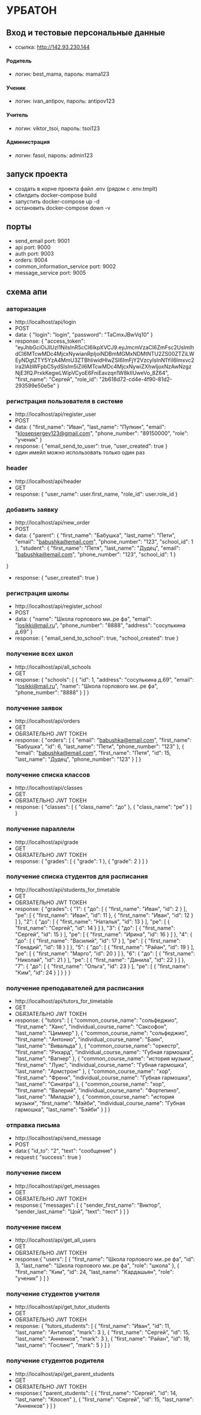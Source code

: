 #  УРБАТОН

## Вход и тестовые персональные данные
- ссылка: http://142.93.230.144
#### Родитель
- логин: best_mama, пароль: mama123
#### Ученик
- логин: ivan_antipov, пароль: antipov123
#### Учитель
- логин: viktor_tsoi, пароль: tsoi123
#### Администрация
- логин: fasol, пароль: admin123

## запуск проекта
- создать в корне проекта файл .env (рядом с .env.tmplt)
- сбилдить docker-compose build
- запустить docker-compose up -d
- остановить docker-compose down -v

## порты
- send_email port: 9001 
- api port: 9000
- auth port: 9003
- orders: 9004
- common_information_service port: 9002
- message_service port: 9005


## схема апи
### авторизация
- http://localhost/api/login
- POST 
- data: {
    "login": "login",
    "password": "TaCmxJBwVq10"
}
- response: {
    "access_token": "eyJhbGciOiJIUzI1NiIsInR5cCI6IkpXVCJ9.eyJmcmVzaCI6ZmFsc2UsImlhdCI6MTcwMDc4MjcxNywianRpIjoiNDBmMGMxNDMtNTU2ZS00ZTZiLWEyNDgtZTY5YzA4MmU3ZTBhIiwidHlwZSI6ImFjY2VzcyIsInN1YiI6Imxvc2lra2lAbWFpbC5ydSIsIm5iZiI6MTcwMDc4MjcxNywiZXhwIjoxNzAwNzgzNjE3fQ.PrxkKegwLWipVCyoE6FniEavzqn1W8kIlUweVo_8Z64",
    "first_name": "Сергей",
    "role_id": "2b618d72-cd4e-4f90-81d2-293599e50e5e"
}
### регистрация пользователя в системе
- http://localhost/api/register_user
- POST
- data: {
    "first_name": "Иван",
    "last_name": "Пупкин",
    "email": "klosepsergey123@gmail.com",
    "phone_number": "89150000",
    "role": "ученик"
}
- response: {
    "email_send_to_user": true,
    "user_created": true
}
- один имейл можно использовать только один раз

### header
- http://localhost/api/header
- GET
- response: {
    "user_name": user.first_name,
    "role_id": user.role_id
}

### добавить заявку 
- http://localhost/api/new_order
- POST
- data: {
    "parent": 
    {
        "first_name": "Бабушка",
        "last_name": "Пети",
        "email": "babushka@email.com",
        "phone_number": "123",
        "school_id": 1
      },
      "student": 
      {
          "first_name": "Петя",
          "last_name": "Дудец",
          "email": "babushka@email.com",
          "phone_number": "123",
          "school_id": 1
      }
    
}
- response: {
    "user_created": true
}

### регистрация школы
- http://localhost/api/register_school
- POST
- data: {
    "name": "Школа горлового ми..ре фа",
    "email": "losikki@mail.ru",
    "phone_number": "8888",
    "address": "сосулькина д.69"
}
- response: {
    "email_send_to_school": true,
    "school_created": true
}

### получение всех школ
- http://localhost/api/all_schools
- GET
- response: {
    "schools": [
        {
            "id": 1,
            "address": "сосулькина д.69",
            "email": "losikki@mail.ru",
            "name": "Школа горлового ми..ре фа",
            "phone_number": "8888"
        }
    ]
}

### получение заявок
- http://localhost/api/orders
- GET
- ОБЯЗАТЕЛЬНО JWT ТОКЕН
- response: {
    "orders": [
        {
            "email": "babushka@email.com",
            "first_name": "Бабушка",
            "id": 6,
            "last_name": "Пети",
            "phone_number": "123"
        },
        {
            "email": "babushka@email.com",
            "first_name": "Петя",
            "id": 15,
            "last_name": "Дудец",
            "phone_number": "123"
        }
    ]
}

### получение списка классов
- http://localhost/api/classes
- GET
- ОБЯЗАТЕЛЬНО JWT ТОКЕН
- response: {
    "classes": [
        {
            "class_name": "до"
        },
        {
            "class_name": "ре"
        }
    ]
}

### получение параллели
- http://localhost/api/grade
- GET
- ОБЯЗАТЕЛЬНО JWT ТОКЕН
- response: {
    "grades": [
        {
            "grade": 1
        },
        {
            "grade": 2
        }
    ]
}

### получение списка студентов для расписания
- http://localhost/api/students_for_timetable
- GET
- ОБЯЗАТЕЛЬНО JWT ТОКЕН
- response: {
    "grades": {
        "1": {
            "до": [
                {
                    "first_name": "Иван",
                    "id": 2
                }
            ],
            "ре": [
                {
                    "first_name": "Иван",
                    "id": 11
                },
                {
                    "first_name": "Иван",
                    "id": 12
                }
            ]
        },
        "2": {
            "до": [
                {
                    "first_name": "Наталья",
                    "id": 13
                }
            ],
            "ре": [
                {
                    "first_name": "Сергей",
                    "id": 14
                }
            ]
        },
        "3": {
            "до": [
                {
                    "first_name": "Сергей",
                    "id": 15
                }
            ],
            "ре": [
                {
                    "first_name": "Ирина",
                    "id": 16
                }
            ]
        },
        "4": {
            "до": [
                {
                    "first_name": "Василий",
                    "id": 17
                }
            ],
            "ре": [
                {
                    "first_name": "Генадий",
                    "id": 18
                }
            ]
        },
        "5": {
            "до": [
                {
                    "first_name": "Райан",
                    "id": 19
                }
            ],
            "ре": [
                {
                    "first_name": "Марго",
                    "id": 20
                }
            ]
        },
        "6": {
            "до": [
                {
                    "first_name": "Николай",
                    "id": 21
                }
            ],
            "ре": [
                {
                    "first_name": "Данила",
                    "id": 22
                }
            ]
        },
        "7": {
            "до": [
                {
                    "first_name": "Ольга",
                    "id": 23
                }
            ],
            "ре": [
                {
                    "first_name": "Ким",
                    "id": 24
                }
            ]
        }
    }
}

### получение преподавателей для расписания 
- http://localhost/api/tutors_for_timetable
- GET
- ОБЯЗАТЕЛЬНО JWT ТОКЕН
- response: {
    "tutors": [
        {
            "common_course_name": "сольфеджио",
            "first_name": "Ханс",
            "individual_course_name": "Саксофон",
            "last_name": "Циммер"
        },
        {
            "common_course_name": "сольфеджио",
            "first_name": "Антонио",
            "individual_course_name": "Баян",
            "last_name": "Вивальда"
        },
        {
            "common_course_name": "оркестр",
            "first_name": "Рихард",
            "individual_course_name": "Губная гармошка",
            "last_name": "Вагнер"
        },
        {
            "common_course_name": "история музыки",
            "first_name": "Луис",
            "individual_course_name": "Губная гармошка",
            "last_name": "Армстронг"
        },
        {
            "common_course_name": "хор",
            "first_name": "Френк",
            "individual_course_name": "Губная гармошка",
            "last_name": "Синатра"
        },
        {
            "common_course_name": "хор",
            "first_name": "Валерий",
            "individual_course_name": "Фортепино",
            "last_name": "Миладзе"
        },
        {
            "common_course_name": "история музыки",
            "first_name": "Мэйби",
            "individual_course_name": "Губная гармошка",
            "last_name": "Бэйби"
        }
    ]
}

### отправка письма
- http://localhost/api/send_message
- POST
- data:{
    "id_to": "2",
    "text": "сообщение"
}
- request:{
    "success": true
}

### получение писем
- http://localhost/api/get_messages
- GET
- ОБЯЗАТЕЛЬНО JWT ТОКЕН
- response:{
    "messages": [
        {
            "sender_first_name": "Виктор",
            "sender_last_name": "Цой",
            "text": "тест"
        }
    ]
}

### получение писем
- http://localhost/api/get_all_users
- GET
- ОБЯЗАТЕЛЬНО JWT ТОКЕН
- response:{
    "users": [
        {
            "first_name": "Школа горлового ми..ре фа",
            "id": 3,
            "last_name": "Школа горлового ми..ре фа",
            "role": "школа"
        },
        {
            "first_name": "Ким",
            "id": 24,
            "last_name": "Кардашьян",
            "role": "ученик"
        }
    ]
}

### получение студентов учителя
- http://localhost/api/get_tutor_students
- GET
- ОБЯЗАТЕЛЬНО JWT ТОКЕН
- response: {
    "tutors_students": [
        {
            "first_name": "Иван",
            "id": 11,
            "last_name": "Антипов",
            "mark": 3
        },
        {
            "first_name": "Сергей",
            "id": 15,
            "last_name": "Анненков",
            "mark": 3
        },
        {
            "first_name": "Райан",
            "id": 19,
            "last_name": "Гослинг",
            "mark": 5
        }
    ]
}

### получение студентов родителя
- http://localhost/api/get_parent_students
- GET
- ОБЯЗАТЕЛЬНО JWT ТОКЕН
- response:{
    "parent_students": [
        {
            "first_name": "Сергей",
            "id": 14,
            "last_name": "Клосеп"
        },
        {
            "first_name": "Сергей",
            "id": 15,
            "last_name": "Анненков"
        }
    ]
}